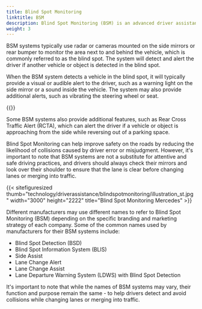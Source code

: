 ```yaml
---
title: Blind Spot Monitoring
linktitle: BSM
description: Blind Spot Monitoring (BSM) is an advanced driver assistance system designed to help drivers detect and avoid collisions while changing lanes or merging into traffic.
weight: 3
---
```

<!-- markdownlint-disable MD033 -->

BSM systems typically use radar or cameras mounted on the side mirrors or rear bumper to monitor the area next to and behind the vehicle, which is commonly referred to as the blind spot. The system will detect and alert the driver if another vehicle or object is detected in the blind spot.

When the BSM system detects a vehicle in the blind spot, it will typically provide a visual or audible alert to the driver, such as a warning light on the side mirror or a sound inside the vehicle. The system may also provide additional alerts, such as vibrating the steering wheel or seat.

{{<evkxdisplayaddarticle />}}

Some BSM systems also provide additional features, such as Rear Cross Traffic Alert (RCTA), which can alert the driver if a vehicle or object is approaching from the side while reversing out of a parking space.

Blind Spot Monitoring can help improve safety on the roads by reducing the likelihood of collisions caused by driver error or misjudgment. However, it's important to note that BSM systems are not a substitute for attentive and safe driving practices, and drivers should always check their mirrors and look over their shoulder to ensure that the lane is clear before changing lanes or merging into traffic.

{{< sitefiguresized thumb="technology/driverassistance/blindspotmonitoring/illustration_st.jpg" width="3000" height="2222" title="Blind Spot Monitoring Mercedes" >}}

Different manufacturers may use different names to refer to Blind Spot Monitoring (BSM) depending on the specific branding and marketing strategy of each company. Some of the common names used by manufacturers for their BSM systems include:

- Blind Spot Detection (BSD)
- Blind Spot Information System (BLIS)
- Side Assist
- Lane Change Alert
- Lane Change Assist
- Lane Departure Warning System (LDWS) with Blind Spot Detection

It's important to note that while the names of BSM systems may vary, their function and purpose remain the same - to help drivers detect and avoid collisions while changing lanes or merging into traffic.
